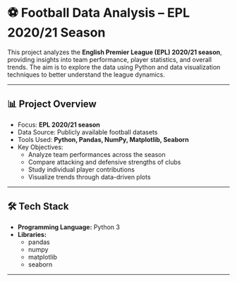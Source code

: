 # ⚽ Football Data Analysis – EPL 2020/21 Season  

This project analyzes the **English Premier League (EPL) 2020/21 season**, providing insights into team performance, player statistics, and overall trends. The aim is to explore the data using Python and data visualization techniques to better understand the league dynamics.  

---

## 📊 Project Overview  
- Focus: **EPL 2020/21 season**  
- Data Source: Publicly available football datasets  
- Tools Used: **Python, Pandas, NumPy, Matplotlib, Seaborn**  
- Key Objectives:
  - Analyze team performances across the season  
  - Compare attacking and defensive strengths of clubs  
  - Study individual player contributions  
  - Visualize trends through data-driven plots  

---

## 🛠️ Tech Stack  
- **Programming Language:** Python 3  
- **Libraries:**  
  - pandas  
  - numpy  
  - matplotlib  
  - seaborn  

---
